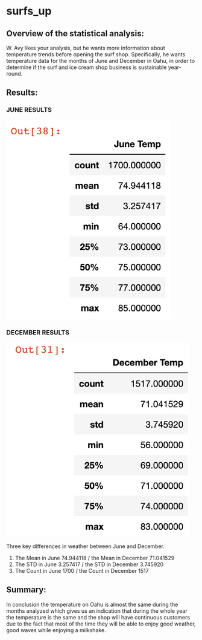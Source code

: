 # surfs_up
## Overview of the statistical analysis:

W. Avy likes your analysis, but he wants more information about temperature trends before opening the surf shop. Specifically, he wants temperature data for the months of June and December in Oahu, in order to determine if the surf and ice cream shop business is sustainable year-round.


## Results:

### JUNE RESULTS
![](https://github.com/Aitorgoyare/surfs_up/blob/main/June%20Temp.png)

### DECEMBER RESULTS
![](https://github.com/Aitorgoyare/surfs_up/blob/main/December%20Temp.png)

Three key differences in weather between June and December. 
1. The Mean in June 74.944118 / the Mean in December 71.041529
2. The STD in June 3.257417 / the STD in December 3.745920
2. The Count in June 1700 / the Count in December 1517


## Summary:

In conclusion the temperature on Oahu is almost the same during the months analyzed which gives us an indication that during the whole year the temperature is the same and the shop will have continuous customers due to the fact that most of the time they will be able to enjoy good weather, good waves while enjoying a milkshake.
